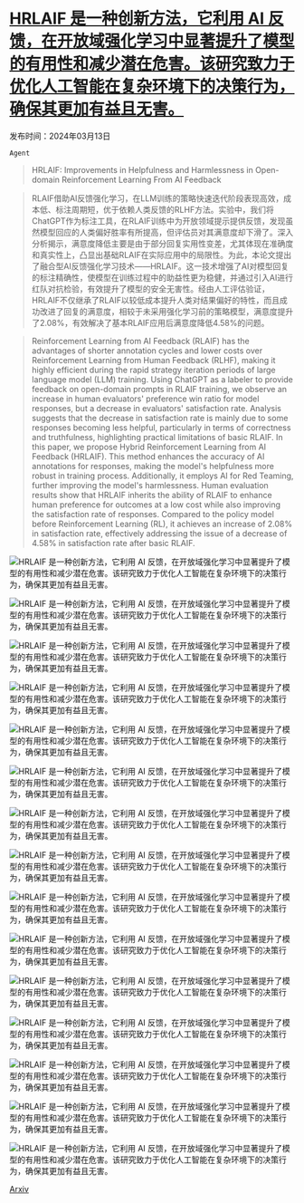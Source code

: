 # [HRLAIF 是一种创新方法，它利用 AI 反馈，在开放域强化学习中显著提升了模型的有用性和减少潜在危害。该研究致力于优化人工智能在复杂环境下的决策行为，确保其更加有益且无害。](https://arxiv.org/abs/2403.08309)

发布时间：2024年03月13日

`Agent`

> HRLAIF: Improvements in Helpfulness and Harmlessness in Open-domain Reinforcement Learning From AI Feedback

> RLAIF借助AI反馈强化学习，在LLM训练的策略快速迭代阶段表现高效，成本低、标注周期短，优于依赖人类反馈的RLHF方法。实验中，我们将ChatGPT作为标注工具，在RLAIF训练中为开放领域提示提供反馈，发现虽然模型回应的人类偏好胜率有所提高，但评估员对其满意度却下滑了。深入分析揭示，满意度降低主要是由于部分回复实用性变差，尤其体现在准确度和真实性上，凸显出基础RLAIF在实际应用中的局限性。为此，本论文提出了融合型AI反馈强化学习技术——HRLAIF。这一技术增强了AI对模型回复的标注精确性，使模型在训练过程中的助益性更为稳健，并通过引入AI进行红队对抗检验，有效提升了模型的安全无害性。经由人工评估验证，HRLAIF不仅继承了RLAIF以较低成本提升人类对结果偏好的特性，而且成功改进了回复的满意度，相较于未采用强化学习前的策略模型，满意度提升了2.08%，有效解决了基本RLAIF应用后满意度降低4.58%的问题。

> Reinforcement Learning from AI Feedback (RLAIF) has the advantages of shorter annotation cycles and lower costs over Reinforcement Learning from Human Feedback (RLHF), making it highly efficient during the rapid strategy iteration periods of large language model (LLM) training. Using ChatGPT as a labeler to provide feedback on open-domain prompts in RLAIF training, we observe an increase in human evaluators' preference win ratio for model responses, but a decrease in evaluators' satisfaction rate. Analysis suggests that the decrease in satisfaction rate is mainly due to some responses becoming less helpful, particularly in terms of correctness and truthfulness, highlighting practical limitations of basic RLAIF. In this paper, we propose Hybrid Reinforcement Learning from AI Feedback (HRLAIF). This method enhances the accuracy of AI annotations for responses, making the model's helpfulness more robust in training process. Additionally, it employs AI for Red Teaming, further improving the model's harmlessness. Human evaluation results show that HRLAIF inherits the ability of RLAIF to enhance human preference for outcomes at a low cost while also improving the satisfaction rate of responses. Compared to the policy model before Reinforcement Learning (RL), it achieves an increase of 2.08\% in satisfaction rate, effectively addressing the issue of a decrease of 4.58\% in satisfaction rate after basic RLAIF.

![HRLAIF 是一种创新方法，它利用 AI 反馈，在开放域强化学习中显著提升了模型的有用性和减少潜在危害。该研究致力于优化人工智能在复杂环境下的决策行为，确保其更加有益且无害。](../../../paper_images/2403.08309/statisfy.png)

![HRLAIF 是一种创新方法，它利用 AI 反馈，在开放域强化学习中显著提升了模型的有用性和减少潜在危害。该研究致力于优化人工智能在复杂环境下的决策行为，确保其更加有益且无害。](../../../paper_images/2403.08309/preference.png)

![HRLAIF 是一种创新方法，它利用 AI 反馈，在开放域强化学习中显著提升了模型的有用性和减少潜在危害。该研究致力于优化人工智能在复杂环境下的决策行为，确保其更加有益且无害。](../../../paper_images/2403.08309/framework2.png)

![HRLAIF 是一种创新方法，它利用 AI 反馈，在开放域强化学习中显著提升了模型的有用性和减少潜在危害。该研究致力于优化人工智能在复杂环境下的决策行为，确保其更加有益且无害。](../../../paper_images/2403.08309/train_data.png)

![HRLAIF 是一种创新方法，它利用 AI 反馈，在开放域强化学习中显著提升了模型的有用性和减少潜在危害。该研究致力于优化人工智能在复杂环境下的决策行为，确保其更加有益且无害。](../../../paper_images/2403.08309/plot_baseline.png)

![HRLAIF 是一种创新方法，它利用 AI 反馈，在开放域强化学习中显著提升了模型的有用性和减少潜在危害。该研究致力于优化人工智能在复杂环境下的决策行为，确保其更加有益且无害。](../../../paper_images/2403.08309/RLAIF_train.png)

![HRLAIF 是一种创新方法，它利用 AI 反馈，在开放域强化学习中显著提升了模型的有用性和减少潜在危害。该研究致力于优化人工智能在复杂环境下的决策行为，确保其更加有益且无害。](../../../paper_images/2403.08309/RLAIF_test.png)

![HRLAIF 是一种创新方法，它利用 AI 反馈，在开放域强化学习中显著提升了模型的有用性和减少潜在危害。该研究致力于优化人工智能在复杂环境下的决策行为，确保其更加有益且无害。](../../../paper_images/2403.08309/plot_rlaif.png)

![HRLAIF 是一种创新方法，它利用 AI 反馈，在开放域强化学习中显著提升了模型的有用性和减少潜在危害。该研究致力于优化人工智能在复杂环境下的决策行为，确保其更加有益且无害。](../../../paper_images/2403.08309/HRLAIF_train.png)

![HRLAIF 是一种创新方法，它利用 AI 反馈，在开放域强化学习中显著提升了模型的有用性和减少潜在危害。该研究致力于优化人工智能在复杂环境下的决策行为，确保其更加有益且无害。](../../../paper_images/2403.08309/HRLAIF_test.png)

![HRLAIF 是一种创新方法，它利用 AI 反馈，在开放域强化学习中显著提升了模型的有用性和减少潜在危害。该研究致力于优化人工智能在复杂环境下的决策行为，确保其更加有益且无害。](../../../paper_images/2403.08309/plot_rlaif_baseline.png)

![HRLAIF 是一种创新方法，它利用 AI 反馈，在开放域强化学习中显著提升了模型的有用性和减少潜在危害。该研究致力于优化人工智能在复杂环境下的决策行为，确保其更加有益且无害。](../../../paper_images/2403.08309/benchmark.png)

![HRLAIF 是一种创新方法，它利用 AI 反馈，在开放域强化学习中显著提升了模型的有用性和减少潜在危害。该研究致力于优化人工智能在复杂环境下的决策行为，确保其更加有益且无害。](../../../paper_images/2403.08309/toxigen.png)

![HRLAIF 是一种创新方法，它利用 AI 反馈，在开放域强化学习中显著提升了模型的有用性和减少潜在危害。该研究致力于优化人工智能在复杂环境下的决策行为，确保其更加有益且无害。](../../../paper_images/2403.08309/case.png)

![HRLAIF 是一种创新方法，它利用 AI 反馈，在开放域强化学习中显著提升了模型的有用性和减少潜在危害。该研究致力于优化人工智能在复杂环境下的决策行为，确保其更加有益且无害。](../../../paper_images/2403.08309/code.png)

[Arxiv](https://arxiv.org/abs/2403.08309)